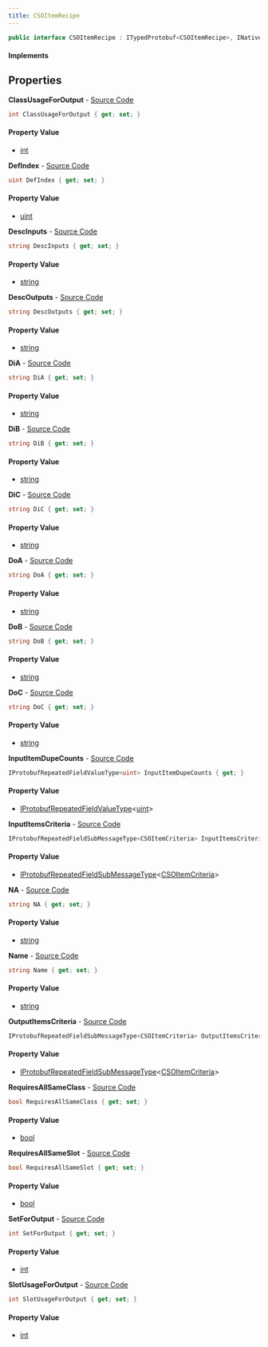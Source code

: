 ```yaml
---
title: CSOItemRecipe
---
```


```csharp
public interface CSOItemRecipe : ITypedProtobuf<CSOItemRecipe>, INativeHandle
```

#### Implements

## Properties

**ClassUsageForOutput** - [Source Code](https://github.com/swiftly-solution/swiftlys2/blob/main/managed/src/SwiftlyS2.Generated/Protobufs/Interfaces/CSOItemRecipe.cs#L52)

```csharp
int ClassUsageForOutput { get; set; }
```

#### Property Value

- [int](https://learn.microsoft.com/dotnet/api/system.int32)

**DefIndex** - [Source Code](https://github.com/swiftly-solution/swiftlys2/blob/main/managed/src/SwiftlyS2.Generated/Protobufs/Interfaces/CSOItemRecipe.cs#L13)

```csharp
uint DefIndex { get; set; }
```

#### Property Value

- [uint](https://learn.microsoft.com/dotnet/api/system.uint32)

**DescInputs** - [Source Code](https://github.com/swiftly-solution/swiftlys2/blob/main/managed/src/SwiftlyS2.Generated/Protobufs/Interfaces/CSOItemRecipe.cs#L22)

```csharp
string DescInputs { get; set; }
```

#### Property Value

- [string](https://learn.microsoft.com/dotnet/api/system.string)

**DescOutputs** - [Source Code](https://github.com/swiftly-solution/swiftlys2/blob/main/managed/src/SwiftlyS2.Generated/Protobufs/Interfaces/CSOItemRecipe.cs#L25)

```csharp
string DescOutputs { get; set; }
```

#### Property Value

- [string](https://learn.microsoft.com/dotnet/api/system.string)

**DiA** - [Source Code](https://github.com/swiftly-solution/swiftlys2/blob/main/managed/src/SwiftlyS2.Generated/Protobufs/Interfaces/CSOItemRecipe.cs#L28)

```csharp
string DiA { get; set; }
```

#### Property Value

- [string](https://learn.microsoft.com/dotnet/api/system.string)

**DiB** - [Source Code](https://github.com/swiftly-solution/swiftlys2/blob/main/managed/src/SwiftlyS2.Generated/Protobufs/Interfaces/CSOItemRecipe.cs#L31)

```csharp
string DiB { get; set; }
```

#### Property Value

- [string](https://learn.microsoft.com/dotnet/api/system.string)

**DiC** - [Source Code](https://github.com/swiftly-solution/swiftlys2/blob/main/managed/src/SwiftlyS2.Generated/Protobufs/Interfaces/CSOItemRecipe.cs#L34)

```csharp
string DiC { get; set; }
```

#### Property Value

- [string](https://learn.microsoft.com/dotnet/api/system.string)

**DoA** - [Source Code](https://github.com/swiftly-solution/swiftlys2/blob/main/managed/src/SwiftlyS2.Generated/Protobufs/Interfaces/CSOItemRecipe.cs#L37)

```csharp
string DoA { get; set; }
```

#### Property Value

- [string](https://learn.microsoft.com/dotnet/api/system.string)

**DoB** - [Source Code](https://github.com/swiftly-solution/swiftlys2/blob/main/managed/src/SwiftlyS2.Generated/Protobufs/Interfaces/CSOItemRecipe.cs#L40)

```csharp
string DoB { get; set; }
```

#### Property Value

- [string](https://learn.microsoft.com/dotnet/api/system.string)

**DoC** - [Source Code](https://github.com/swiftly-solution/swiftlys2/blob/main/managed/src/SwiftlyS2.Generated/Protobufs/Interfaces/CSOItemRecipe.cs#L43)

```csharp
string DoC { get; set; }
```

#### Property Value

- [string](https://learn.microsoft.com/dotnet/api/system.string)

**InputItemDupeCounts** - [Source Code](https://github.com/swiftly-solution/swiftlys2/blob/main/managed/src/SwiftlyS2.Generated/Protobufs/Interfaces/CSOItemRecipe.cs#L67)

```csharp
IProtobufRepeatedFieldValueType<uint> InputItemDupeCounts { get; }
```

#### Property Value

- [IProtobufRepeatedFieldValueType](/docs/api/shared/netmessages/iprotobufrepeatedfieldvaluetype-1)<[uint](https://learn.microsoft.com/dotnet/api/system.uint32)>

**InputItemsCriteria** - [Source Code](https://github.com/swiftly-solution/swiftlys2/blob/main/managed/src/SwiftlyS2.Generated/Protobufs/Interfaces/CSOItemRecipe.cs#L61)

```csharp
IProtobufRepeatedFieldSubMessageType<CSOItemCriteria> InputItemsCriteria { get; }
```

#### Property Value

- [IProtobufRepeatedFieldSubMessageType](/docs/api/shared/netmessages/iprotobufrepeatedfieldsubmessagetype-1)<[CSOItemCriteria](/docs/api/shared/protobufdefinitions/csoitemcriteria)>

**NA** - [Source Code](https://github.com/swiftly-solution/swiftlys2/blob/main/managed/src/SwiftlyS2.Generated/Protobufs/Interfaces/CSOItemRecipe.cs#L19)

```csharp
string NA { get; set; }
```

#### Property Value

- [string](https://learn.microsoft.com/dotnet/api/system.string)

**Name** - [Source Code](https://github.com/swiftly-solution/swiftlys2/blob/main/managed/src/SwiftlyS2.Generated/Protobufs/Interfaces/CSOItemRecipe.cs#L16)

```csharp
string Name { get; set; }
```

#### Property Value

- [string](https://learn.microsoft.com/dotnet/api/system.string)

**OutputItemsCriteria** - [Source Code](https://github.com/swiftly-solution/swiftlys2/blob/main/managed/src/SwiftlyS2.Generated/Protobufs/Interfaces/CSOItemRecipe.cs#L64)

```csharp
IProtobufRepeatedFieldSubMessageType<CSOItemCriteria> OutputItemsCriteria { get; }
```

#### Property Value

- [IProtobufRepeatedFieldSubMessageType](/docs/api/shared/netmessages/iprotobufrepeatedfieldsubmessagetype-1)<[CSOItemCriteria](/docs/api/shared/protobufdefinitions/csoitemcriteria)>

**RequiresAllSameClass** - [Source Code](https://github.com/swiftly-solution/swiftlys2/blob/main/managed/src/SwiftlyS2.Generated/Protobufs/Interfaces/CSOItemRecipe.cs#L46)

```csharp
bool RequiresAllSameClass { get; set; }
```

#### Property Value

- [bool](https://learn.microsoft.com/dotnet/api/system.boolean)

**RequiresAllSameSlot** - [Source Code](https://github.com/swiftly-solution/swiftlys2/blob/main/managed/src/SwiftlyS2.Generated/Protobufs/Interfaces/CSOItemRecipe.cs#L49)

```csharp
bool RequiresAllSameSlot { get; set; }
```

#### Property Value

- [bool](https://learn.microsoft.com/dotnet/api/system.boolean)

**SetForOutput** - [Source Code](https://github.com/swiftly-solution/swiftlys2/blob/main/managed/src/SwiftlyS2.Generated/Protobufs/Interfaces/CSOItemRecipe.cs#L58)

```csharp
int SetForOutput { get; set; }
```

#### Property Value

- [int](https://learn.microsoft.com/dotnet/api/system.int32)

**SlotUsageForOutput** - [Source Code](https://github.com/swiftly-solution/swiftlys2/blob/main/managed/src/SwiftlyS2.Generated/Protobufs/Interfaces/CSOItemRecipe.cs#L55)

```csharp
int SlotUsageForOutput { get; set; }
```

#### Property Value

- [int](https://learn.microsoft.com/dotnet/api/system.int32)

